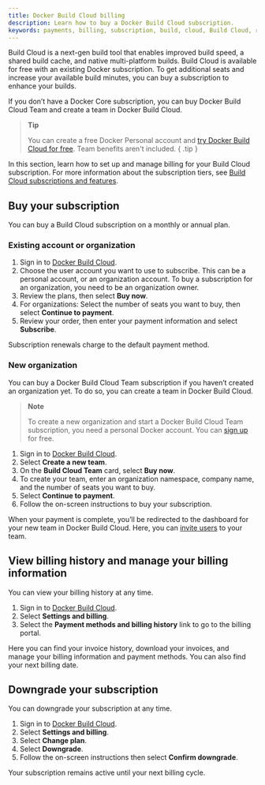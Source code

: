 ```yaml
---
title: Docker Build Cloud billing
description: Learn how to buy a Docker Build Cloud subscription.
keywords: payments, billing, subscription, build, cloud, Build Cloud, remote builder
---
```


Build Cloud is a next-gen build tool that enables improved build speed, a shared build cache, and native multi-platform builds. Build Cloud is available for free with an existing Docker subscription. To get additional seats and increase your available build minutes, you can buy a subscription to enhance your builds.

If you don’t have a Docker Core subscription, you can buy Docker Build Cloud Team and create a team in Docker Build Cloud.

> **Tip**
>
> You can create a free Docker Personal account and [try Docker Build Cloud for free](/subscription/build-cloud/build-details#docker-personal). Team benefits aren't included.
{ .tip }

In this section, learn how to set up and manage billing for your Build Cloud subscription. For more information about the subscription tiers, see [Build Cloud subscriptions and features](/subscription/build-cloud/build-details).

## Buy your subscription

You can buy a Build Cloud subscription on a monthly or annual plan.

### Existing account or organization

1. Sign in to [Docker Build Cloud](https://build.docker.com/).
2. Choose the user account you want to use to subscribe. This can be a personal account, or an organization account. To buy a subscription for an organization, you need to be an organization owner.
3. Review the plans, then select **Buy now**.
4. For organizations: Select the number of seats you want to buy, then select **Continue to payment**.
5. Review your order, then enter your payment information and select **Subscribe**.

Subscription renewals charge to the default payment method.

### New organization

You can buy a Docker Build Cloud Team subscription if you haven’t created an organization yet. To do so, you can create a team in Docker Build Cloud.

> **Note**
>
> To create a new organization and start a Docker Build Cloud Team subscription, you need a personal Docker account. You can [sign up](https://hub.docker.com/signup) for free.

1. Sign in to [Docker Build Cloud](https://build.docker.com/).
2. Select **Create a new team**.
3. On the **Build Cloud Team** card, select **Buy now**.
4. To create your team, enter an organization namespace, company name, and the number of seats you want to buy.
5. Select **Continue to payment**.
6. Follow the on-screen instructions to buy your subscription.

When your payment is complete, you’ll be redirected to the dashboard for your new team in Docker Build Cloud. Here, you can [invite users](/subscription/build-cloud/manage-seats/) to your team.

## View billing history and manage your billing information

You can view your billing history at any time.

1. Sign in to [Docker Build Cloud](https://build.docker.com/).
2. Select **Settings and billing**.
3. Select the **Payment methods and billing history** link to go to the billing portal.

Here you can find your invoice history, download your invoices, and manage your billing information and payment methods. You can also find your next billing date.

## Downgrade your subscription

You can downgrade your subscription at any time.

1. Sign in to [Docker Build Cloud](https://build.docker.com/).
2. Select **Settings and billing**.
3. Select **Change plan**.
4. Select **Downgrade**.
5. Follow the on-screen instructions then select **Confirm downgrade**.

Your subscription remains active until your next billing cycle.
